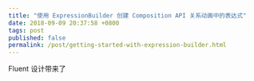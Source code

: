 ```yaml
---
title: "使用 ExpressionBuilder 创建 Composition API 关系动画中的表达式"
date: 2018-09-09 20:37:58 +0800
tags: post
published: false
permalink: /post/getting-started-with-expression-builder.html
---
```


Fluent 设计带来了
